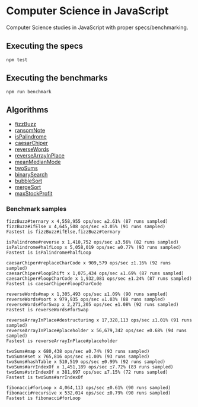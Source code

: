 # Computer Science in JavaScript
Computer Science studies in JavaScript with proper specs/benchmarking.

## Executing the specs
`npm test`

## Executing the benchmarks
`npm run benchmark`

## Algorithms
- [fizzBuzz](algorithms/fizzBuzz/)
- [ransomNote](algorithms/ransomNote/)
- [isPalindrome](algorithms/isPalindrome/)
- [caesarChiper](algorithms/caesarChiper/)
- [reverseWords](algorithms/reverseWords/)
- [reverseArrayInPlace](algorithms/reverseArrayInPlace/)
- [meanMedianMode](algorithms/meanMedianMode/)
- [twoSums](algorithms/twoSums/)
- [binarySearch](algorithms/binarySearch/)
- [bubbleSort](algorithms/bubbleSort/)
- [mergeSort](algorithms/mergeSort/)
- [maxStockProfit](algorithms/maxStockProfit/)

### Benchmark samples
```
fizzBuzz#ternary x 4,558,955 ops/sec ±2.61% (87 runs sampled)
fizzBuzz#ifElse x 4,645,508 ops/sec ±3.05% (91 runs sampled)
Fastest is fizzBuzz#ifElse,fizzBuzz#ternary

isPalindrome#reverse x 1,410,752 ops/sec ±3.56% (82 runs sampled)
isPalindrome#halfLoop x 5,058,019 ops/sec ±0.77% (93 runs sampled)
Fastest is isPalindrome#halfLoop

caesarChiper#replaceCharCode x 909,579 ops/sec ±1.16% (92 runs sampled)
caesarChiper#loopShift x 1,075,434 ops/sec ±1.69% (87 runs sampled)
caesarChiper#loopCharCode x 1,932,081 ops/sec ±1.24% (87 runs sampled)
Fastest is caesarChiper#loopCharCode

reverseWords#map x 1,305,493 ops/sec ±1.09% (90 runs sampled)
reverseWords#sort x 979,935 ops/sec ±1.03% (88 runs sampled)
reverseWords#forSwap x 2,271,205 ops/sec ±1.08% (92 runs sampled)
Fastest is reverseWords#forSwap

reverseArrayInPlace#destructuring x 17,328,113 ops/sec ±1.01% (91 runs sampled)
reverseArrayInPlace#placeholder x 56,679,342 ops/sec ±0.68% (94 runs sampled)
Fastest is reverseArrayInPlace#placeholder

twoSums#map x 680,438 ops/sec ±0.74% (93 runs sampled)
twoSums#set x 765,816 ops/sec ±1.00% (93 runs sampled)
twoSums#hashTable x 510,519 ops/sec ±0.99% (92 runs sampled)
twoSums#arrIndexOf x 1,451,189 ops/sec ±7.72% (83 runs sampled)
twoSums#strIndexOf x 381,697 ops/sec ±7.15% (72 runs sampled)
Fastest is twoSums#arrIndexOf

fibonacci#forLoop x 4,064,113 ops/sec ±0.61% (90 runs sampled)
fibonacci#recursive x 532,014 ops/sec ±0.79% (90 runs sampled)
Fastest is fibonacci#forLoop
```
